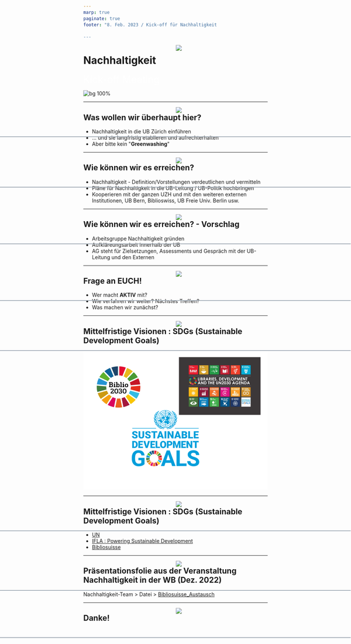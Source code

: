 ```yaml
---
marp: true
paginate: true
footer: "8. Feb. 2023 / Kick-off für Nachhaltigkeit

---
```

<style>
@import 'default';
/* Bootstrap */
@import url('https://cdn.jsdelivr.net/npm/bootstrap@5.0.2/dist/css/bootstrap.min.css');
@import url('https://fonts.googleapis.com/css2?family=Kosugi&family=Roboto+Mono&display=swap');

:root {
  --theme-yellow: #FEDE00;
  --theme-red: #DC6027;
  --theme-blue: #0028A5;
  --theme-grey: #A3ADB7;
}
header {
  width: 100%;
  height: 80px;
  position: absolute;
  left: -1px;
}
.header_2nd {
  border-bottom: 2px solid var(--theme-grey);
}
.img_links {
  position: relative;
  left: 20px;
}
.img_rechts {
  position: relative;
  left: 800px;
}
section h1 {
  font-size: 2.65rem;
  color: white;
}
section h2 {
    color: var(--theme-blue);
}
.text_white {
    font-size: 1.65rem;
    color: white;
}
.bg_grey {
    position: relative;
    left: -80px;
    width: 1600px;
    height: 520px;
    background-color: var(--theme-grey);
    text-indent: 100px;
    line-height: 200px;
}

</style>
<header>
<img src="../uni_img/header_links.png" height=80% class="img_links"/>
<img src="../uni_img/header_rechts.svg" class="img_rechts"/>
</header>

# Nachhaltigkeit
<div class="text_white">Kick-off Meeting</div>

![bg 100%](../uni_img/hintergrund_1page.jpg)

---

<header class="header_2nd">
<img src="../uni_img/header_links.png" height=80% class="img_links"/>
<img src="../uni_img/header_rechts.svg" class="img_rechts"/>
</header>

## Was wollen wir überhaupt hier?
- Nachhaltigkeit in die UB Zürich einführen
- ... und sie langfristig etablieren und aufrechterhalten
- Aber bitte kein "__Greenwashing__"

---


<header class="header_2nd">
<img src="../uni_img/header_links.png" height=80% class="img_links"/>
<img src="../uni_img/header_rechts.svg" class="img_rechts"/>
</header>

## Wie können wir es erreichen?
- Nachhaltigkeit - Definition/Vorstellungen verdeutlichen und vermitteln
- Pläne für Nachhaltigkeit in die UB-Leitung / UB-Politik hochbringen
- Kooperieren mit der ganzen UZH und mit den weiteren externen Institutionen, UB Bern, Biblioswiss, UB Freie Univ. Berlin usw.


---

<header class="header_2nd">
<img src="../uni_img/header_links.png" height=80% class="img_links"/>
<img src="../uni_img/header_rechts.svg" class="img_rechts"/>
</header>

## Wie können wir es erreichen? - Vorschlag
- Arbeitsgruppe Nachhaltigkeit gründen
- Aufkläreungsarbeit innerhalb der UB
- AG steht für Zielsetzungen, Assessments und Gespräch mit der UB-Leitung und den Externen

---

<header class="header_2nd">
<img src="../uni_img/header_links.png" height=80% class="img_links"/>
<img src="../uni_img/header_rechts.svg" class="img_rechts"/>
</header>

## Frage an EUCH!
- Wer macht __AKTIV__ mit?
- Wie verfahren wir weiter? Nächstes Treffen?
- Was machen wir zunächst?

---

<header class="header_2nd">
<img src="../uni_img/header_links.png" height=80% class="img_links"/>
<img src="../uni_img/header_rechts.svg" class="img_rechts"/>
</header>

## Mittelfristige Visionen : SDGs (Sustainable Development Goals)
![width:500px](./img/sdgs_logos.png)


---

<header class="header_2nd">
<img src="../uni_img/header_links.png" height=80% class="img_links"/>
<img src="../uni_img/header_rechts.svg" class="img_rechts"/>
</header>

## Mittelfristige Visionen : SDGs (Sustainable Development Goals)
- [UN](https://www.un.org/sustainabledevelopment/sustainable-development-goals/)
- [IFLA : Powering Sustainable Development](https://www.ifla.org/de/units/sustainable-development/)
- [Bibliosuisse](https://www.bibliosuisse.ch/aktivitaten/kampagnebiblio2030)



---

<header class="header_2nd">
<img src="../uni_img/header_links.png" height=80% class="img_links"/>
<img src="../uni_img/header_rechts.svg" class="img_rechts"/>
</header>

## Präsentationsfolie aus der Veranstaltung Nachhaltigkeit in der WB (Dez. 2022)

Nachhaltigkeit-Team > Datei > [Bibliosuisse_Austausch](https://uzh.sharepoint.com/:f:/s/NachhaltigkeitinBibliotheken/Eh1mHkTMW9FDlv_CRUOuh40BOhAdcE6GtGFkldQTbDKd-A?e=Iezhub)


---

<header class="header_2nd">
<img src="../uni_img/header_links.png" height=80% class="img_links"/>
<img src="../uni_img/header_rechts.svg" class="img_rechts"/>
</header>

## Danke!


